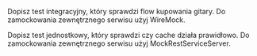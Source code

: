 Dopisz test integracyjny, który sprawdzi flow kupowania gitary. Do zamockowania zewnętrznego serwisu użyj WireMock.

Dopisz test jednostkowy, który sprawdzi czy cache działa prawidłowo. Do zamockowania zewnętrznego serwisu użyj MockRestServiceServer.